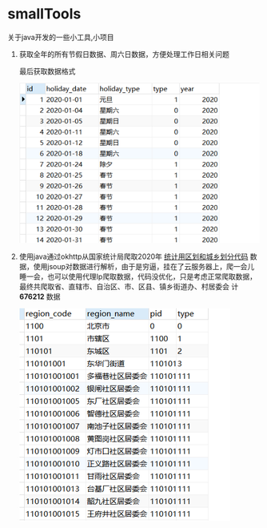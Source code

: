 # smallTools
关于java开发的一些小工具,小项目

1. 获取全年的所有节假日数据、周六日数据，方便处理工作日相关问题

   最后获取数据格式

   ![节假日数据](image\/holiday.jpg)

2. 使用java通过okhttp从国家统计局爬取2020年 [统计用区划和城乡划分代码](http://www.stats.gov.cn/tjsj/tjbz/tjyqhdmhcxhfdm/) 数据，使用jsoup对数据进行解析，由于是穷逼，挂在了云服务器上，爬一会儿睡一会，也可以使用代理Ip爬取数据，代码没优化，只是考虑正常爬取数据，最终共爬取省、直辖市、自治区、市、区县、镇乡街道办、村居委会 计 **676212** 数据

   ![行政区域数据](image\/region.jpg)

